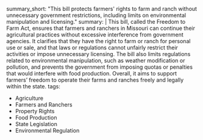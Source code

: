 summary_short: "This bill protects farmers' rights to farm and ranch without unnecessary government restrictions, including limits on environmental manipulation and licensing."
summary: |
  This bill, called the Freedom to Farm Act, ensures that farmers and ranchers in Missouri can continue their agricultural practices without excessive interference from government agencies. It clarifies that they have the right to farm or ranch for personal use or sale, and that laws or regulations cannot unfairly restrict their activities or impose unnecessary licensing. The bill also limits regulations related to environmental manipulation, such as weather modification or pollution, and prevents the government from imposing quotas or penalties that would interfere with food production. Overall, it aims to support farmers’ freedom to operate their farms and ranches freely and legally within the state.
tags:
  - Agriculture
  - Farmers and Ranchers
  - Property Rights
  - Food Production
  - State Legislation
  - Environmental Regulation

